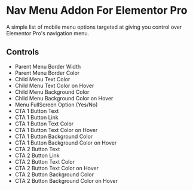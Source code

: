 # Nav Menu Addon For Elementor Pro

A simple list of mobile menu options targeted at giving you control over Elementor Pro's navigation menu.

## Controls

<ul>
    <li>Parent Menu Border Width</li>
    <li>Parent Menu Border Color</li>
    <li>Child Menu Text Color</li>
    <li>Child Menu Text Color on Hover</li>
    <li>Child Menu Background Color</li>
    <li>Child Menu Background Color on Hover</li>
    <li>Menu FullScreen Option (Yes/No)</li>
    <li>CTA 1 Button Text</li>
    <li>CTA 1 Button Link</li>
    <li>CTA 1 Button Text Color</li>
    <li>CTA 1 Button Text Color on Hover</li>
    <li>CTA 1 Button Background Color</li>
    <li>CTA 1 Button Background Color on Hover</li>
    <li>CTA 2 Button Text</li>
    <li>CTA 2 Button Link</li>
    <li>CTA 2 Button Text Color</li>
    <li>CTA 2 Button Text Color on Hover</li>
    <li>CTA 2 Button Background Color</li>
    <li>CTA 2 Button Background Color on Hover</li>
</ul>
